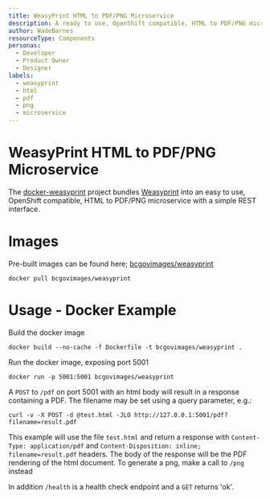 ```yaml
---
title: WeasyPrint HTML to PDF/PNG Microservice
description: A ready to use, OpenShift compatible, HTML to PDF/PNG microservice for your application.
author: WadeBarnes
resourceType: Components
personas:
  - Developer
  - Product Owner
  - Designer
labels:
  - weasyprint
  - html
  - pdf
  - png
  - microservice
---
```

# WeasyPrint HTML to PDF/PNG Microservice

The [docker-weasyprint](https://github.com/BCDevOps/docker-weasyprint) project bundles [Weasyprint](http://weasyprint.org/) into an easy to use, OpenShift compatible, HTML to PDF/PNG microservice with a simple REST interface.

# Images

Pre-built images can be found here; [bcgovimages/weasyprint](https://hub.docker.com/r/bcgovimages/weasyprint)

`docker pull bcgovimages/weasyprint`

# Usage - Docker Example

Build the docker image

```
docker build --no-cache -f Dockerfile -t bcgovimages/weasyprint .
```

Run the docker image, exposing port 5001

```
docker run -p 5001:5001 bcgovimages/weasyprint
```

A `POST` to `/pdf` on port 5001 with an html body will result in a response containing a PDF. The filename may be set using a query parameter, e.g.:

```
curl -v -X POST -d @test.html -JLO http://127.0.0.1:5001/pdf?filename=result.pdf
```

This example will use the file `test.html` and return a response with `Content-Type: application/pdf` and `Content-Disposition: inline; filename=result.pdf` headers.  The body of the response will be the PDF rendering of the html document. To generate a png, make a call to `/png` instead

In addition `/health` is a health check endpoint and a `GET` returns 'ok'.
